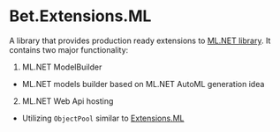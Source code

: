 ﻿# Bet.Extensions.ML

A library that provides production ready extensions to [ML.NET library](https://github.com/dotnet/machinelearning).
It contains two major functionality:

1. ML.NET ModelBuilder
- ML.NET models builder based on ML.NET AutoML generation idea

2. ML.NET Web Api hosting
- Utilizing `ObjectPool` similar to  [Extensions.ML](https://github.com/glennc/Extensions.ML)

